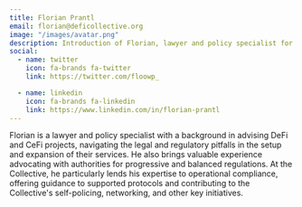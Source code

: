 ```yaml
---
title: Florian Prantl
email: florian@deficollective.org
image: "/images/avatar.png"
description: Introduction of Florian, lawyer and policy specialist for The DeFi Collective.
social:
  - name: twitter
    icon: fa-brands fa-twitter
    link: https://twitter.com/floowp_

  - name: linkedin
    icon: fa-brands fa-linkedin
    link: https://www.linkedin.com/in/florian-prantl
---
```


Florian is a lawyer and policy specialist with a background in advising DeFi and CeFi projects, navigating the legal and regulatory pitfalls in the setup and expansion of their services. He also brings valuable experience advocating with authorities for progressive and balanced regulations. At the Collective, he particularly lends his expertise to operational compliance, offering guidance to supported protocols and contributing to the Collective's self-policing, networking, and other key initiatives. 
